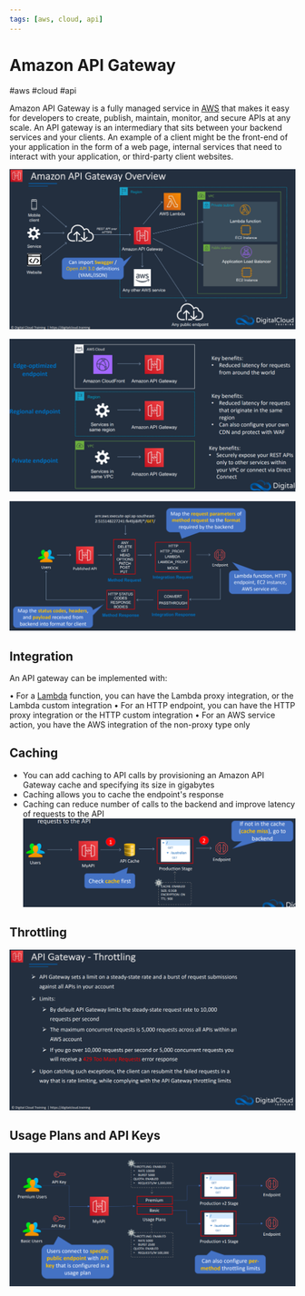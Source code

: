 ```yaml
---
tags: [aws, cloud, api]
---
```

# Amazon API Gateway
#aws #cloud #api

Amazon API Gateway is a fully managed service in [AWS](Cloud%20Computing/AWS/AWS.md) that makes it easy for developers to create, publish, maintain, monitor, and secure APIs at any scale. An API gateway is an intermediary that sits between your backend services and your clients. An example of a client might be the front-end of your application in the form of a web page, internal services that need to interact with your application, or third-party client websites.

![](Attachments/Pasted%20image%2020230325222053.png)


![](Attachments/Pasted%20image%2020230325222119.png)


![](Attachments/Pasted%20image%2020230325222150.png)


## Integration
An API gateway can be implemented with:

• For a [Lambda](Cloud%20Computing/AWS/Compute/Lambda.md) function, you can have the Lambda proxy integration, or the Lambda custom integration
• For an HTTP endpoint, you can have the HTTP proxy integration or the HTTP custom integration
• For an AWS service action, you have the AWS integration of the non-proxy type only

## Caching

- You can add caching to API calls by provisioning an Amazon API Gateway cache and specifying its size in gigabytes
- Caching allows you to cache the endpoint's response
- Caching can reduce number of calls to the backend and improve latency of requests to the API
![](Attachments/Pasted%20image%2020230325222626.png)


## Throttling
![](Attachments/Pasted%20image%2020230325222702.png)


## Usage Plans and API Keys


![](Attachments/Pasted%20image%2020230325222735.png)